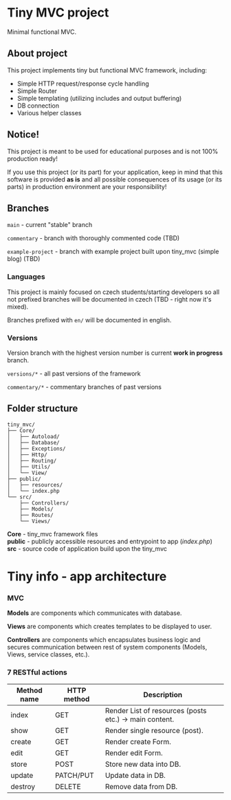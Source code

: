 # Tiny MVC project

Minimal functional MVC.

## About project

This project implements tiny but functional MVC framework, including:

* Simple HTTP request/response cycle handling
* Simple Router
* Simple templating (utilizing includes and output buffering)
* DB connection
* Various helper classes

## **Notice!**

This project is meant to be used for educational purposes and is not 100% production ready!

If you use this project (or its part) for your application, keep in mind that this software is provided **as is**
and all possible consequences of its usage (or its parts) in production environment are your responsibility!

## Branches

`main` - current "stable" branch

`commentary` - branch with thoroughly commented code (TBD)

`example-project` - branch with example project built upon tiny_mvc (simple blog) (TBD)

### Languages

This project is mainly focused on czech students/starting developers so all not prefixed branches will be
documented in czech (TBD - right now it's mixed).

Branches prefixed with `en/` will be documented in english.

### Versions

Version branch with the highest version number is current **work in progress** branch.

`versions/*` - all past versions of the framework

`commentary/*` - commentary branches of past versions

## Folder structure

```
tiny_mvc/
├── Core/
│   ├── Autoload/
│   ├── Database/
│   ├── Exceptions/
│   ├── Http/
│   ├── Routing/
│   ├── Utils/
│   └── View/
├── public/
│   ├── resources/
│   └── index.php
└── src/
    ├── Controllers/
    ├── Models/
    ├── Routes/
    └── Views/
```

**Core** - tiny_mvc framework files\
**public** - publicly accessible resources and entrypoint to app (_index.php_)\
**src** - source code of application build upon the tiny_mvc

# Tiny info - app architecture

### MVC

**Models** are components which communicates with database.

**Views** are components which creates templates to be displayed to user.

**Controllers** are components which encapsulates business logic and secures communication between rest of system
components (Models, Views, service classes, etc.).

### 7 RESTful actions

| Method name | HTTP method | Description                                            |
|-------------|-------------|--------------------------------------------------------|
| index       | GET         | Render List of resources (posts etc.) -> main content. |
| show        | GET         | Render single resource (post).                         |
| create      | GET         | Render create Form.                                    |
| edit        | GET         | Render edit Form.                                      |
| store       | POST        | Store new data into DB.                                |
| update      | PATCH/PUT   | Update data in DB.                                     |
| destroy     | DELETE      | Remove data from DB.                                   |
